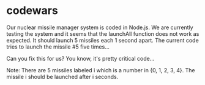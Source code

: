 # codewars

Our nuclear missile manager system is coded in Node.js. We are currently testing the system and it seems that the launchAll function does not work as expected. It should launch 5 missiles each 1 second apart. The current code tries to launch the missile #5 five times...

Can you fix this for us? You know, it's pretty critical code...

Note: There are 5 missiles labeled i which is a number in {0, 1, 2, 3, 4}. The missile i should be launched after i seconds.